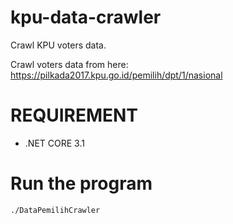# kpu-data-crawler
Crawl KPU voters data.

Crawl voters data from here:
https://pilkada2017.kpu.go.id/pemilih/dpt/1/nasional

# REQUIREMENT
- .NET CORE 3.1

# Run the program
```
./DataPemilihCrawler
```


